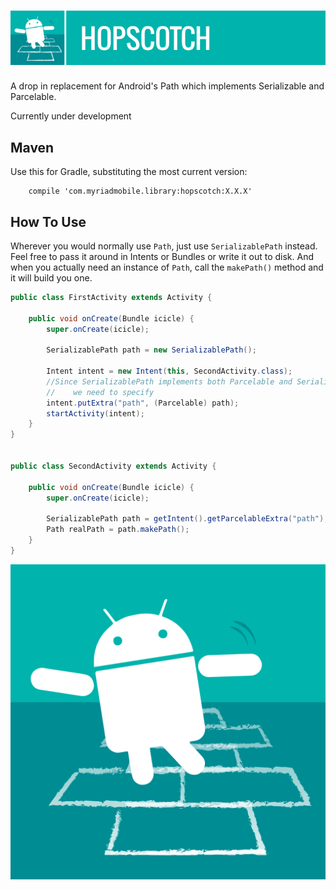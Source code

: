 ![Hopscotch](https://github.com/myriadmobile/hopscotch/raw/master/res/hopscotch_banner.png)
=========

A drop in replacement for Android's Path which implements Serializable and Parcelable.

Currently under development

Maven
-----

Use this for Gradle, substituting the most current version:
```
    compile 'com.myriadmobile.library:hopscotch:X.X.X'
```

How To Use
----------

Wherever you would normally use `Path`, just use `SerializablePath` instead. Feel free to pass it
around in Intents or Bundles or write it out to disk. And when you actually need an instance of
`Path`, call the `makePath()` method and it will build you one.

```java
public class FirstActivity extends Activity {

    public void onCreate(Bundle icicle) {
        super.onCreate(icicle);

        SerializablePath path = new SerializablePath();

        Intent intent = new Intent(this, SecondActivity.class);
        //Since SerializablePath implements both Parcelable and Serializable,
        //    we need to specify
        intent.putExtra("path", (Parcelable) path);
        startActivity(intent);
    }
}


public class SecondActivity extends Activity {

    public void onCreate(Bundle icicle) {
        super.onCreate(icicle);

        SerializablePath path = getIntent().getParcelableExtra("path");
        Path realPath = path.makePath();
    }
}
```

![Hopscotch](https://github.com/myriadmobile/hopscotch/raw/master/res/hopscotch.png)
